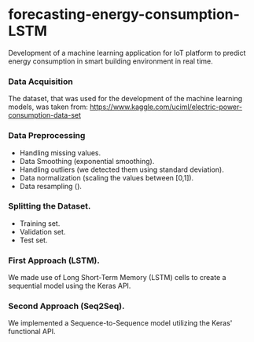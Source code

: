 # forecasting-energy-consumption-LSTM
Development of a machine learning application for IoT platform to predict energy consumption in smart building environment in real time.

### Data Acquisition
The dataset, that was used for the development of the machine learning models, was taken from:
https://www.kaggle.com/uciml/electric-power-consumption-data-set

### Data Preprocessing
* Handling missing values.
* Data Smoothing (exponential smoothing).
* Handling outliers (we detected them using standard deviation).
* Data normalization (scaling the values between [0,1]).
* Data resampling ().

### Splitting the Dataset.
* Training set.
* Validation set.
* Test set.


### First Approach (LSTM).
We made use of Long Short-Term Memory (LSTM) cells to create a sequential model using the Keras API.


### Second Approach (Seq2Seq).
We implemented a Sequence-to-Sequence model utilizing the Keras' functional API. 
